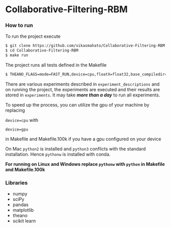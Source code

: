 # Collaborative-Filtering-RBM


### How to run

To run the project execute

```sh
$ git clone https://github.com/vikasmahato/Collaborative-Filtering-RBM.git
$ cd Collaborative-Filtering-RBM
$ make run
```

The project runs all tests defined in the Makefile

```sh
$ THEANO_FLAGS=mode=FAST_RUN,device=cpu,floatX=float32,base_compiledir=./tmp/theano.NOBACKUP1 pythonw cfrbm/nosparse_item_based.py experiment_descriptions/100k_u1_ibased.json
```

There are various experiments described in ```experiment_descriptions``` and on running the project, the experiments are executed and their results are stored in ```experiments```. It may take ***more than a day*** to run all experiments.

To speed up the process, you can utilize the gpu of your machine by replacing 

```device=cpu```
with
```
device=gpu
```
in Makefile and Makefile.100k if you have a gpu configured on your device

On Mac ```python2``` is installed and ```python3``` conflicts with the standard installation.
Hence ```pythonw``` is installed with conda.

**For running on Linux and Windows replace ```pythonw``` with ```python``` in Makefile and Makefile.100k**

### Libraries

- numpy
- sciPy
- pandas
- matplotlib
- theano
- scikit learn